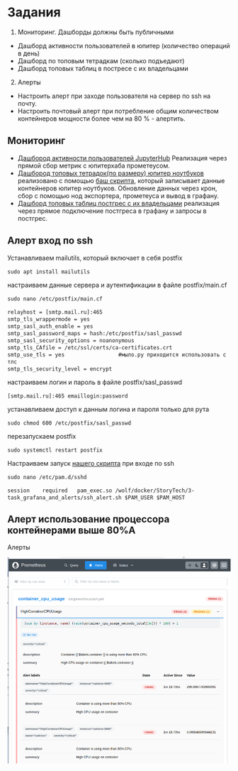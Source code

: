 # Задания
1. Мониторинг. Дашборды должны быть публичными
  - Дашборд активности пользователей в юпитер (количество операций в день)
  - Дашборд по топовым тетрадкам (сколько подъедают)
  - Дашборд топовых таблиц в постресе с их владельцами
2. Алерты
  - Настроить алерт при заходе пользователя на сервер по ssh на почту.
  - Настроить почтовый алерт при потребление общим количеством контейнеров мощности более чем на 80 % - алертить.

## Мониторинг
- [Дашбород активности пользователей JupyterHub](https://grafana.story-tech.ru/public-dashboards/68f835b78d6848d5bde2eda44bf77863)
  Реализация через прямой сбор метрик с юпитерхаба прометеусом.
- [Дашбород топовых тетрадок(по размеру) юпитер ноутбуков](https://grafana.story-tech.ru/public-dashboards/58614ae327a4487aa84d6dc0192b7c2a)
  реализовано с помощью [баш скрипта](./check_volumes.sh), который записывает данные контейнеров юпитер ноутбуков. Обновление данных через крон, сбор с помощью нод экспортера, прометеуса и вывод в графану.
- [Дашборд топовых таблиц постгрес с их владельцами](https://grafana.story-tech.ru/public-dashboards/034c81d55254466caf571622cbafd515)
  реализация через прямое подключение постгреса в графану и запросы в постгрес.


## Алерт вход по ssh
Устанавливаем mailutils, который включает в себя postfix
```
sudo apt install mailutils
```
настраиваем данные сервера и аутентификации в файле postfix/main.cf
```
sudo nano /etc/postfix/main.cf
```
```
relayhost = [smtp.mail.ru]:465
smtp_tls_wrappermode = yes
smtp_sasl_auth_enable = yes
smtp_sasl_password_maps = hash:/etc/postfix/sasl_passwd
smtp_sasl_security_options = noanonymous
smtp_tls_CAfile = /etc/ssl/certs/ca-certificates.crt  
smtp_use_tls = yes                 #мыло.ру приходится использовать с тлс
smtp_tls_security_level = encrypt
```
настраиваем логин и пароль в файле postfix/sasl_passwd
```
[smtp.mail.ru]:465 emaillogin:password
```
устанавливаем доступ к данным логина и пароля только для рута
```
sudo chmod 600 /etc/postfix/sasl_passwd
```
перезапускаем postfix
```
sudo systemctl restart postfix
```
Настраиваем запуск [нашего скрипта](./ssh_alert.sh) при входе по ssh
```
sudo nano /etc/pam.d/sshd 
```
```
session    required   pam_exec.so /wolf/docker/StoryTech/3-task_grafana_and_alerts/ssh_alert.sh $PAM_USER $PAM_HOST
```


## Алерт использование процессора контейнерами выше 80%А
Алерты 



![alert_container](img/alet_container_cpu_usage.png)
